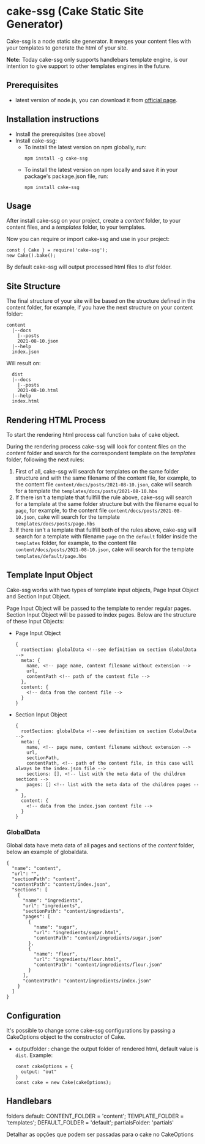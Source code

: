 # **cake-ssg (Cake Static Site Generator)**

Cake-ssg is a node static site generator. It merges your content files with your templates to generate the html of your site.

**Note:** Today cake-ssg only supports handlebars template engine, is our intention to give support to other templates engines in the future.

## Prerequisites
* latest version of node.js, you can download it from [official page](https://nodejs.org/en/).

## Installation instructions
* Install the prerequisites (see above)
* Install cake-ssg:
  * To install the latest version on npm globally, run:
    ```
    npm install -g cake-ssg
    ```
  * To install the latest version on npm locally and save it in your package's package.json file, run:
    ```
    npm install cake-ssg
    ```
  
## Usage
After install cake-ssg on your project, create a  *content* folder, to your content files, and a *templates* folder, to your templates.

Now you can require or import cake-ssg and use in your project:

    const { Cake } = require('cake-ssg');
    new Cake().bake();

By default cake-ssg will output processed html files to *dist* folder.

## Site Structure
The final structure of your site will be based on the structure defined in the content folder, for example, if you have the next structure on your content folder:

    content
      |--docs
        |--posts
        2021-08-10.json
      |--help
      index.json

Will result on:

      dist
      |--docs
        |--posts
        2021-08-10.html
      |--help
      index.html

## Rendering HTML Process
To start the rendering html process call function `bake` of cake object.

During the rendering process cake-ssg will look  for content files on the *content* folder and search for the correspondent template on the *templates* folder, following the next rules:

1. First of all, cake-ssg will search for templates on the same folder structure and with the same filename of the content file, for example, to the content file  `content/docs/posts/2021-08-10.json`, cake will search for a template the `templates/docs/posts/2021-08-10.hbs`
 2. If there isn't a template that fullfill the rule above, cake-ssg will search for a template at the same folder structure but with the filename equal to `page`, for example, to the content file `content/docs/posts/2021-08-10.json`, cake will search for the template `templates/docs/posts/page.hbs`
 3. If there isn't a template that fullfill both of the rules above, cake-ssg will search for a template with filename `page` on the `default` folder inside the `templates` folder, for example, to the content file `content/docs/posts/2021-08-10.json`, cake will search for the template `templates/default/page.hbs`

## Template Input Object
Cake-ssg works with two types of template input objects, Page Input Object and Section Input Object.

Page Input Object will be passed to the template to render regular pages. Section Input Object will be passed to index pages. Below are the structure of these Input Objects:

* Page Input Object

      {
        rootSection: globalData <!--see definition on section GlobalData -->
        meta: {
          name, <!-- page name, content filename without extension -->
          url,
          contentPath <!-- path of the content file -->
        }, 
        content: {
          <!-- data from the content file -->
        }
      } 

* Section Input Object

      {
        rootSection: globalData <!--see definition on section GlobalData -->
        meta: {
          name, <!-- page name, content filename without extension --> 
          url,
          sectionPath,
          contentPath, <!-- path of the content file, in this case will always be the index.json file -->
          sections: [], <!-- list with the meta data of the children sections -->
          pages: [] <!-- list with the meta data of the children pages --> 
        }, 
        content: {
          <!-- data from the index.json content file -->
        }
      }

### GlobalData
Global data have meta data of all pages and sections of the *content* folder, below an example of globaldata.


    {
      "name": "content",
      "url": "",
      "sectionPath": "content",
      "contentPath": "content/index.json",
      "sections": [
        {
          "name": "ingredients",
          "url": "ingredients",
          "sectionPath": "content/ingredients",
          "pages": [
            {
              "name": "sugar",
              "url": "ingredients/sugar.html",
              "contentPath": "content/ingredients/sugar.json"
            },
            {
              "name": "flour",
              "url": "ingredients/flour.html",
              "contentPath": "content/ingredients/flour.json"
            }
          ],
          "contentPath": "content/ingredients/index.json"
        }
      ]
    }

## Configuration
It's possible to change some cake-ssg configurations by passing a CakeOptions object to the constructor of Cake.

* outputfolder : change the output folder of rendered html, default value is `dist`. Example:

      const cakeOptions = {
        output: "out"
      }
      const cake = new Cake(cakeOptions);

## Handlebars

folders default:
  CONTENT_FOLDER = 'content';
  TEMPLATE_FOLDER = 'templates';
  DEFAULT_FOLDER = 'default';
  partialsFolder: 'partials' <!-- específico do handlebars -->

Detalhar as opções que podem ser passadas para o cake no CakeOptions


 